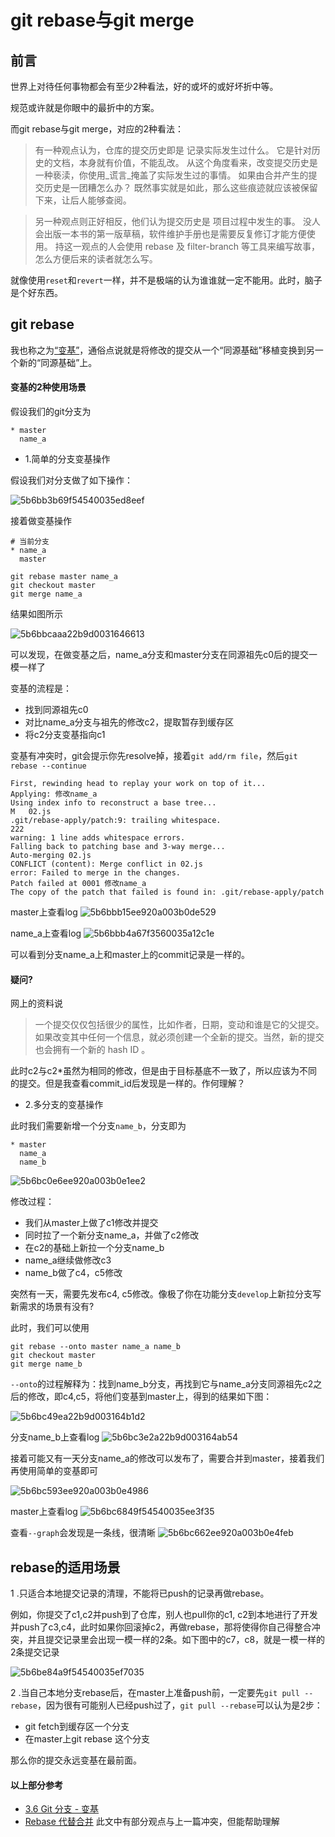 # git rebase与git merge

## 前言
世界上对待任何事物都会有至少2种看法，好的或坏的或好坏折中等。

规范或许就是你眼中的最折中的方案。

而git rebase与git merge，对应的2种看法：

> 有一种观点认为，仓库的提交历史即是 记录实际发生过什么。 它是针对历史的文档，本身就有价值，不能乱改。 从这个角度看来，改变提交历史是一种亵渎，你使用_谎言_掩盖了实际发生过的事情。 如果由合并产生的提交历史是一团糟怎么办？ 既然事实就是如此，那么这些痕迹就应该被保留下来，让后人能够查阅。

> 另一种观点则正好相反，他们认为提交历史是 项目过程中发生的事。 没人会出版一本书的第一版草稿，软件维护手册也是需要反复修订才能方便使用。 持这一观点的人会使用 rebase 及 filter-branch 等工具来编写故事，怎么方便后来的读者就怎么写。

就像使用`reset`和`revert`一样，并不是极端的认为谁谁就一定不能用。此时，脑子是个好东西。

## git rebase
我也称之为[“变基”](https://git-scm.com/book/zh/v2/Git-%E5%88%86%E6%94%AF-%E5%8F%98%E5%9F%BA)，通俗点说就是将修改的提交从一个“同源基础”移植变换到另一个新的“同源基础”上。

#### 变基的2种使用场景

假设我们的git分支为
```
* master
  name_a
```

- 1.简单的分支变基操作

假设我们对分支做了如下操作：

![5b6bb3b69f54540035ed8eef](http://lc-iYzWnL2H.cn-n1.lcfile.com/254a7912c0848ba7e647)

接着做变基操作

```
# 当前分支
* name_a
  master
```
```
git rebase master name_a
git checkout master
git merge name_a
```

结果如图所示

![5b6bbcaaa22b9d0031646613](http://lc-iYzWnL2H.cn-n1.lcfile.com/5fd56770b524412d5403)

可以发现，在做变基之后，name_a分支和master分支在同源祖先c0后的提交一模一样了

变基的流程是：
- 找到同源祖先c0
- 对比name_a分支与祖先的修改c2，提取暂存到缓存区
- 将c2分支变基指向c1
 
变基有冲突时，git会提示你先resolve掉，接着`git add/rm file`，然后`git rebase --continue`
```
First, rewinding head to replay your work on top of it...
Applying: 修改name_a
Using index info to reconstruct a base tree...
M	02.js
.git/rebase-apply/patch:9: trailing whitespace.
222	
warning: 1 line adds whitespace errors.
Falling back to patching base and 3-way merge...
Auto-merging 02.js
CONFLICT (content): Merge conflict in 02.js
error: Failed to merge in the changes.
Patch failed at 0001 修改name_a
The copy of the patch that failed is found in: .git/rebase-apply/patch
```
master上查看log
![5b6bbb15ee920a003b0de529](http://lc-iYzWnL2H.cn-n1.lcfile.com/2bc71dbcc51793a96c85)

name_a上查看log
![5b6bbb4a67f3560035a12c1e](http://lc-iYzWnL2H.cn-n1.lcfile.com/5e518911b604717c5e7b)

可以看到分支name_a上和master上的commit记录是一样的。

#### 疑问?  
网上的资料说
> 一个提交仅仅包括很少的属性，比如作者，日期，变动和谁是它的父提交。如果改变其中任何一个信息，就必须创建一个全新的提交。当然，新的提交也会拥有一个新的 hash ID 。  

此时c2与c2*虽然为相同的修改，但是由于目标基底不一致了，所以应该为不同的提交。但是我查看commit_id后发现是一样的。作何理解？

- 2.多分支的变基操作

此时我们需要新增一个分支`name_b`，分支即为
```
* master
  name_a
  name_b
```
![5b6bc0e6ee920a003b0e1ee2](http://lc-iYzWnL2H.cn-n1.lcfile.com/e3c066c47659f2133b5e)

修改过程：

- 我们从master上做了c1修改并提交
- 同时拉了一个新分支name_a，并做了c2修改
- 在c2的基础上新拉一个分支name_b
- name_a继续做修改c3
- name_b做了c4，c5修改

突然有一天，需要先发布c4, c5修改。像极了你在功能分支`develop`上新拉分支写新需求的场景有没有?

此时，我们可以使用
```
git rebase --onto master name_a name_b
git checkout master
git merge name_b
```
`--onto`的过程解释为：找到name_b分支，再找到它与name_a分支同源祖先c2之后的修改，即c4,c5，将他们变基到master上，得到的结果如下图：

![5b6bc49ea22b9d003164b1d2](http://lc-iYzWnL2H.cn-n1.lcfile.com/27f63437dad9b2cfa207)

分支name_b上查看log
![5b6bc3e2a22b9d003164ab54](http://lc-iYzWnL2H.cn-n1.lcfile.com/fc582d5689970c4970d2)

接着可能又有一天分支name_a的修改可以发布了，需要合并到master，接着我们再使用简单的变基即可

![5b6bc593ee920a003b0e4986](http://lc-iYzWnL2H.cn-n1.lcfile.com/148624ada4dd75213f5f)

master上查看log
![5b6bc6849f54540035ee3f35](http://lc-iYzWnL2H.cn-n1.lcfile.com/d2b4452adbb5fc8f5706)

查看`--graph`会发现是一条线，很清晰
![5b6bc662ee920a003b0e4feb](http://lc-iYzWnL2H.cn-n1.lcfile.com/ae9c85ce398e68c15c9a)

## rebase的适用场景

1 .只适合本地提交记录的清理，不能将已push的记录再做rebase。

例如，你提交了c1,c2并push到了仓库，别人也pull你的c1, c2到本地进行了开发并push了c3,c4，此时如果你回滚掉c2，再做rebase，那将使得你自己得整合冲突，并且提交记录里会出现一模一样的2条。如下图中的c7，c8，就是一模一样的2条提交记录

![5b6be84a9f54540035ef7035](http://lc-iYzWnL2H.cn-n1.lcfile.com/1a11d2f4330d142e0d08)

2 .当自己本地分支rebase后，在master上准备push前，一定要先`git pull --rebase`，因为很有可能别人已经push过了，`git pull --rebase`可以认为是2步：

- git fetch到缓存区一个分支
- 在master上git rebase 这个分支

那么你的提交永远变基在最前面。

####  以上部分参考

- [3.6 Git 分支 - 变基](https://git-scm.com/book/zh/v2/Git-%E5%88%86%E6%94%AF-%E5%8F%98%E5%9F%BA)
- [Rebase 代替合并](https://www.git-tower.com/learn/git/ebook/cn/command-line/advanced-topics/rebase) 此文中有部分观点与上一篇冲突，但能帮助理解

